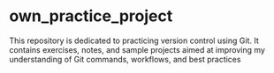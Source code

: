 # own_practice_project
This repository is dedicated to practicing version control using Git. It contains exercises, notes, and sample projects aimed at improving my understanding of Git commands, workflows, and best practices
